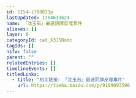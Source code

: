 ```yaml
---
id: 1154-i700813p
lastUpdated: 1754633624
name: 「沈玉石」最速阴牌反噬事件
aliases: []
layer: 6
categoryId: cat_X3JSNomc
tagIds: []
nsfw: false
parent: ""
relatedEntries: []
timelineEvents: []
titledLinks:
  - title: "相关链接: 「沈玉石」最速阴牌反噬事件"
    url: https://tieba.baidu.com/p/9189093598
---
```


